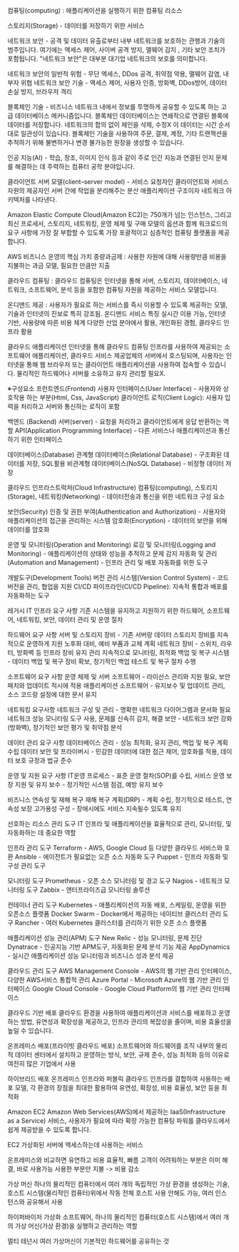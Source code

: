 컴퓨팅(computing) : 애플리케이션을 실행하기 위한 컴퓨팅 리소스

스토리지(Storage) - 데이터를 저장하기 위한 서비스

네트워크 보안 - 공격 및 데이터 유출로부터 내부 네트워크를 보호하는 관행과 기술의 범주입니다. 여기에는 액세스 제어, 사이버 공격 방지, 맬웨어 감지 , 기타 보안 조치가 포함됩니다. "네트워크 보안"은 대부분 대기업 네트워크의 보호를 의미합니다.

네트워크 보안의 일반적 위험 - 무단 엑세스, DDos 공격, 취약점 악용, 맬웨어 감염, 내부자 위협
네트워크 보안 기술 - 액세스 제어, 사용자 인증, 방화벽, DDos방어, 데이터 손실 방지, 브라우저 격리

블록체인 기술 - 비즈니스 네트워크 내에서 정보를 투명하게 공유할 수 있도록 하는 고급 데이터베이스 메커니즘입니다. 블록체인 데이터베이스는 연쇄적으로 연결된 블록에 데이터를 저장합니다. 네트워크의 합의 없이 체인을 삭제, 수정X 이 데이터는 시간 순서대로 일관성이 있습니다. 블록체인 기술을 사용하여 주문, 결제, 계정, 기타 트랜잭션을 추적하기 위해 불변하거나 변경 불가능한 원장을 생성할 수 있습니다. 

인공 지능(AI) - 학습, 창조, 이미지 인식 등과 같이 주로 인간 지능과 연결된 인지 문제를 해결하는 데 주력하는 컴퓨터 공학 분야입니다.

클라이언트 서버 모델(client–server model) - 서비스 요청자인 클라이언트와 서비스 자원의 제공자인 서버 간에 작업을 분리해주는 분산 애플리케이션 구조이자 네트워크 아키텍처를 나타낸다.

Amazon Elastic Compute Cloud(Amazon EC2)는 750개가 넘는 인스턴스, 그리고 최신 프로세서, 스토리지, 네트워킹, 운영 체제 및 구매 모델의 옵션과 함께 워크로드의 요구 사항에 가장 잘 부합할 수 있도록 가장 포괄적이고 심층적인 컴퓨팅 플랫폼을 제공합니다.

AWS 비즈니스 운영의 핵심 가치 
종량과금제 : 사용한 자원에 대해 사용량만큼 비용을 지불하는 과금 모델, 필요한 만큼만 지출


클라우드 컴퓨팅 : 클라우드 컴퓨팅은 인터넷을 통해 서버, 스토리지, 데이터베이스, 네트워크, 소프트웨어, 분석 등을 포함한 컴퓨팅 자원을 제공하는 서비스 모델입니다.

온디맨드 제공 : 사용자가 필요로 하는 서비스를 즉시 이용할 수 있도록 제공하는 모델, 기술과 인터넷의 진보로 특히 강조됨. 
온디맨드 서비스 특징
실시간 이용 가능, 인터넷 기반, 사용량에 따른 비용 체계
다양한 산업 분야에서 활용, 개인화된 경험, 클라우드 인프라 활용

클라우드 애플리케이션
인터넷을 통해 클라우드 컴퓨팅 인프라를 사용하여 제공되는 소프트웨어 애플리케이션, 클라우드 서비스 제공업체의 서버에서 호스팅되며, 사용자는 인터넷을 통해 웹 브라우저 또는 클라이언트 애플리케이션을 사용하여 접속할 수 있습니다. 물리적인 하드웨어나 서버를 소유하고 유지 관리할 필요X.

※구성요소 
프런트엔드(Frontend)
사용자 인터페이스(User Interface) - 사용자와 상호작용 하는 부분(Html, Css, JavaScript)
클라이언트 로직(Client Logic): 사용자 입력을 처리하고 서버와 통신하는 로직이 포함

백엔드 (Backend)
서버(server) - 요청을 처리하고 클라이언트에게 응답 반환하는 역할
API(Application Programming Interface) - 다른 서비스나 애플리케이션과 통신하기 위한 인터페이스

데이터베이스(Database)
관계형 데이터베이스(Relational Database) - 구조화된 데이터를 저장, SQL활용
비관계형 데이터베이스(NoSQL Database) - 비정형 데이터 저장

클라우드 인프라스트럭처(Cloud Infrastructure)
컴퓨팅(computing), 스토리지(Storage), 네트워킹(Networking) - 데이터전송과 통신을 위한 네트워크 구성 요소

보안(Security)
인증 및 권한 부여(Authentication and Authorization) - 사용자와 애플리케이션의 접근을 관리하는 시스템
암호화(Encryption) - 데이터의 보안을 위해 데이터를 암호화

운영 및 모니터링(Operation and Monitoring)
로깅 및 모니터링(Logging and Monitoring) - 애플리케이션의 상태와 성능을 추적하고 문제 감지
자동화 및 관리(Automation and Management) - 인프라 관리 및 배포 자동화를 위한 도구

개발도구(Development Tools)
버전 관리 시스템(Version Control System) - 코드 버전을 관리, 협업을 지원
CI/CD 파이프라인(CI/CD Pipeline): 지속적 통합과 배포를 자동화하는 도구

레거시 IT 인프라 요구 사항
기존 시스템을 유지하고 지원하기 위한 하드웨어, 소프트웨어, 네트워킹, 보안, 데이터 관리 및 운영 절차

하드웨어 요구 사항
서버 및 스토리지 장비 - 기존 서버랑 데이터 스토리지 장비를 지속적으로 운영하게 지원
노후화 대비, 예비 부품과 교체 계획
네트워크 장비 - 스위치, 라우터, 방화벽 등 인프라 장비 유지 관리
지속적으로 모니터링, 최적화
백업 및 복구 시스템 - 데이터 백업 및 복구 장비 확보, 정기적인 백업 테스트 및 복구 절차 수행

소프트웨어 요구 사항
운영 체제 및 서버 소프트웨어 - 라이선스 관리와 지원 필요, 보안 패치와 업데이트 적시에 적용
애플리케이션 소프트웨어 - 유지보수 및 업데이트 관리, 소스 코드랑 설정에 대한 문서 유지

네트워킹 요구사항
네트워크 구성 및 관리 - 명확한 네트워크 다이어그램과 문서화 필요
네트워크 성능 모니터링 도구 사용, 문제를 신속히 감지, 해결
보안 - 네트워크 보안 강화(방화벽), 정기적인 보안 평가 및 취약점 분석

데이터 관리 요구 사항
데이터베이스 관리 - 성능 최적화, 유지 관리, 백업 및 복구 계획 수립
데이터 보안 및 프라이버시 - 민감한 데이터에 대한 접근 제어, 암호화를 적용, 데이터 보호 규정과 법규 준수

운영 및 지원 요구 사항
IT운영 프로세스 - 표준 운영 절차(SOP)를 수립, 서비스 운영 보장
지원 및 유지 보수 - 정기적인 시스템 점검, 예방 유지 보수

비즈니스 연속성 및 재해 복구
재해 복구 계획(DRP) - 계획 수립, 정기적으로 테스트, 연속성 보장
고가용성 구성 - 장애시에도 서비스 지속될수 있도록 유지

선호하는 리소스 관리 도구
IT 인프라 및 애플리케이션을 효율적으로 관리, 모니터링, 및 자동화하는 데 중요한 역할

인프라 관리 도구 
Terraform - AWS, Google Cloud 등 다양한 클라우드 서비스와 호환
Ansible - 에이전트가 필요없는 오픈 소스 자동화 도구
Puppet - 인프라 자동화 및 구성 관리 도구

모니터링 도구
Prometheus - 오픈 소스 모니터링 및 경고 도구
Nagios - 네트워크 모니터링 도구
Zabbix - 엔터프라이즈급 모니터링 솔루션

컨테이너 관리 도구
Kubernetes - 애플리케이션의 자동 배포, 스케일링, 운영을 위한 오픈소스 플랫폼
Docker Swarm - Docker에서 제공하는 네이티브 클러스터 관리 도구
Rancher - 여러 Kubernetes 클러스터를 관리하기 위한 오픈 소스 플랫폼

애플리케이션 성능 관리(APM) 도구
New Relic - 성능 모니터링, 문제 진단
Dynatrace - 인공지능 기반 APM도구, 자동화된 문제 분석 기능 제공
AppDynamics - 실시간 애플리케이션 성능 모니터링과 비즈니스 성과 분석 제공

클라우드 관리 도구
AWS Management Console - AWS의 웹 기반 관리 인터페이스, 다양한 AWS서비스 통합적 관리
Azure Portal - Microsoft Azure의 웹 기반 관리 인터페이스
Google Cloud Console - Google Cloud Platform의 웹 기반 관리 인터페이스

클라우드 기반 배포
클라우드 환경을 사용하여 애플리케이션과 서비스를 배포하고 운영하는 방법, 유연성과 확장성을 제공하고, 인프라 관리의 복잡성을 줄이며, 비용 효율성을 높일 수 있습니다.

온프레미스 배포(프라이빗 클라우드 배포)
소프트웨어와 하드웨어를 조직 내부의 물리적 데이터 센터에서 설치하고 운영하는 방식, 보안, 규제 준수, 성능 최적화 등의 이유로 여전히 많은 기업에서 사용

하이브리드 배포
온프레미스 인프라와 퍼블릭 클라우드 인프라를 결합하여 사용하는 배포 모델, 각 환경의 장점을 최대한 활용하여 유연성, 확장성, 비용 효율성, 보안 등을 최적화

Amazon EC2
Amazon Web Services(AWS)에서 제공하는 IaaS(Infrastructure as a Service) 서비스, 사용자가 필요에 따라 확장 가능한 컴퓨팅 파워를 클라우드에서 쉽게 제공받을 수 있도록 합니다.

EC2
가상화된 서버에 엑세스하는데 사용하는 서비스

온프레미스와 비교하면 유연하고 비용 효율적, 빠름
고객이 어려워하는 부분은 이미 해결, 바로 사용가능
사용한 부분만 지불 -> 비용 감소

가상 머신
하나의 물리적인 컴퓨터에서 여러 개의 독립적인 가상 환경을 생성하는 기술, 호스트 시스템(물리적인 컴퓨터)위에서 작동
전체 호스트 사용 안해도 가능, 여러 인스턴스와 공유해서 사용

하이퍼바이저
가상화 소프트웨어, 하나의 물리적인 컴퓨터(호스트 시스템)에서 여러 개의 가상 머신(가상 환경)을 실행하고 관리하는 역할

멀티 테넌시
여러 가상머신이 기본적인 하드웨어를 공유하는 것



